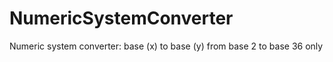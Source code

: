 # NumericSystemConverter
Numeric system converter: base (x) to base (y) from base 2 to base 36 only
